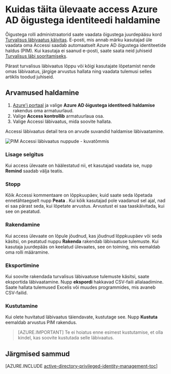 <properties
   pageTitle="Kuidas täita ülevaate access | Microsoft Azure'i"
   description="Kui käivitasite Azure AD õigustega identiteedi haldamine Accessi ülevaate, saate teada, kuidas see lõpetamine ja tulemusi vaadata"
   services="active-directory"
   documentationCenter=""
   authors="kgremban"
   manager="femila"
   editor=""/>

<tags
   ms.service="active-directory"
   ms.devlang="na"
   ms.topic="article"
   ms.tgt_pltfrm="na"
   ms.workload="identity"
   ms.date="06/30/2016"
   ms.author="kgremban"/>

# <a name="how-to-complete-an-access-review-in-azure-ad-privileged-identity-management"></a>Kuidas täita ülevaate access Azure AD õigustega identiteedi haldamine


Õigustega rolli administraatorid saate vaadata õigustega juurdepääsu kord [Turvalisus läbivaatus käivitas](active-directory-privileged-identity-management-how-to-start-security-review.md). E-posti, mis annab märku kasutajad üle vaadata oma Accessi saadab automaatselt Azure AD õigustega identiteetide haldus (PIM). Kui kasutaja ei saanud e-posti, saate saata neid juhiseid [Turvalisus läbi sooritamiseks](active-directory-privileged-identity-management-how-to-perform-security-review.md).

Pärast turvalisus läbivaatus lõppu või kõigi kasutajate lõpetamist nende omas läbivaatus, järgige arvustus hallata ning vaadata tulemusi selles artiklis toodud juhiseid.

## <a name="manage-security-reviews"></a>Arvamused haldamine

1. [Azure'i portaal](https://portal.azure.com/) ja valige **Azure AD õigustega identiteedi haldamise** rakendus oma armatuurlaud.
2. Valige **Access kontrollib** armatuurlaua osa.
3. Valige Accessi läbivaatus, mida soovite hallata.

Accessi läbivaatus detail tera on arvude suvandid haldamise läbivaatamine.

![PIM Accessi läbivaatus nuppude - kuvatõmmis][1]

### <a name="remind"></a>Lisage selgitus

Kui access ülevaate on häälestatud nii, et kasutajad vaadata ise, nupp **Remind** saadab välja teatis. 

### <a name="stop"></a>Stopp

Kõik Accessi kommentaare on lõppkuupäev, kuid saate seda lõpetada ennetähtaegselt nupp **Peata** . Kui kõik kasutajad pole vaadanud sel ajal, nad ei saa pärast seda, kui lõpetate arvustus. Arvustust ei saa taaskäivitada, kui see on peatatud.

### <a name="apply"></a>Rakendamine

Kui access ülevaate on lõpule jõudnud, kas jõudnud lõppkuupäev või seda käsitsi, on peatatud nuppu **Rakenda** rakendab läbivaatuse tulemuste. Kui kasutaja juurdepääs on keelatud ülevaates, see on toiming, mis eemaldab oma rolli määramine.  

### <a name="export"></a>Eksportimine

Kui soovite rakendada turvalisus läbivaatuse tulemuste käsitsi, saate eksportida läbivaatamine. Nupp **ekspordi** hakkavad CSV-faili allalaadimine. Saate hallata tulemused Excelis või muudes programmides, mis avaneb CSV-failid.

### <a name="delete"></a>Kustutamine

Kui olete huvitatud läbivaatus täiendavate, kustutage see. Nupp **Kustuta** eemaldab arvustus PIM rakendus.

> [AZURE.IMPORTANT] Te ei hoiatus enne esimest kustutamise, et olla kindel, kas soovite kustutada selle läbivaatus.


<!--Every topic should have next steps and links to the next logical set of content to keep the customer engaged-->
## <a name="next-steps"></a>Järgmised sammud
[AZURE.INCLUDE [active-directory-privileged-identity-management-toc](../../includes/active-directory-privileged-identity-management-toc.md)]


<!--Image references-->

[1]: ./media/active-directory-privileged-identity-management-how-to-complete-review/PIM_review_buttons.png
